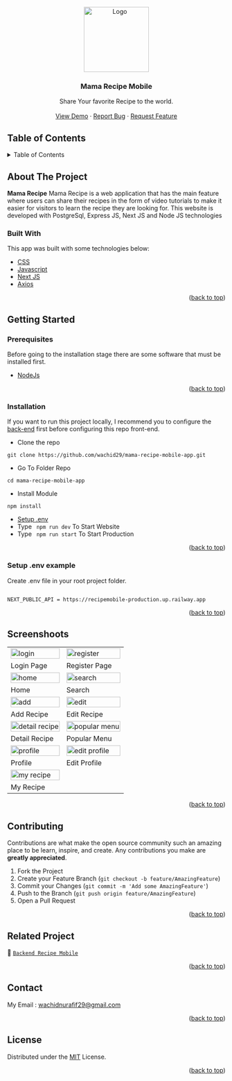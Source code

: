 <div id="top"></div>

<!-- PROJECT LOGO -->
<br />
<div align="center">
  <a href="https://github.com/wachid29/mama-recipe-mobile-app">
    <img src="https://res.cloudinary.com/dbpfwb5ok/image/upload/v1659148545/portofolio/recipe/2_kpnvj7.png" alt="Logo" width="150px">
  </a>

  <h3 align="center">Mama Recipe Mobile</h3>

  <p align="center">
    Share Your favorite Recipe to the world.
    <br />
    <br />
    <a href="https://mobile-recipe-app.up.railway.app/">View Demo</a>
    ·
    <a href="https://github.com/wachid29/mama-recipe-mobile-app/issues">Report Bug</a>
    ·
    <a href="https://github.com/wachid29/mama-recipe-mobile-app/issues">Request Feature</a>
  </p>
</div>

<!-- TABLE OF CONTENTS -->

## Table of Contents

<details>
  <summary>Table of Contents</summary>
  <ol>
    <li>
      <a href="#about-the-project">About The Project</a>
      <ul>
        <li><a href="#built-with">Built With</a></li>
      </ul>
    </li>
    <li>
      <a href="#getting-started">Getting Started</a>
      <ul>
        <li><a href="#prerequisites">Prerequisites</a></li>
        <li><a href="#installation">Installation</a></li>
        <li><a href="#setup-env-example">Setup .env example</a></li>
      </ul>
    </li>
    <li><a href="#screenshoots">Screenshots</a></li>
    <li><a href="#contributing">Contributing</a></li>
    <li><a href="#related-project">Related Project</a></li>
    <li><a href="#contact">Contact</a></li>
    <li><a href="#license">License</a></li>
  </ol>
</details>

<!-- ABOUT THE PROJECT -->

## About The Project

**Mama Recipe** Mama Recipe is a web application that has the main feature where users can share their recipes in the form of video tutorials to make it easier for visitors to learn the recipe they are looking for. This website is developed with PostgreSql, Express JS, Next JS and Node JS technologies

### Built With

This app was built with some technologies below:

- [CSS](https://developer.mozilla.org/en-US/docs/Web/CSS)
- [Javascript](https://www.javascript.com/)
- [Next JS](https://nextjs.org/)
- [Axios](https://axios-http.com/)

<p align="right">(<a href="#top">back to top</a>)</p>

<!-- GETTING STARTED -->

## Getting Started

### Prerequisites

Before going to the installation stage there are some software that must be installed first.

- [NodeJs](https://nodejs.org/en/download/)

<p align="right">(<a href="#top">back to top</a>)</p>

### Installation

If you want to run this project locally, I recommend you to configure the [back-end](https://github.com/fandipras7/foodRecipeApi) first before configuring this repo front-end.

- Clone the repo

```
git clone https://github.com/wachid29/mama-recipe-mobile-app.git
```

- Go To Folder Repo

```
cd mama-recipe-mobile-app
```

- Install Module

```
npm install
```

- <a href="#setup-env">Setup .env</a>
- Type ` npm run dev` To Start Website
- Type ` npm run start` To Start Production

<p align="right">(<a href="#top">back to top</a>)</p>

### Setup .env example

Create .env file in your root project folder.

```

NEXT_PUBLIC_API = https://recipemobile-production.up.railway.app

```

<p align="right">(<a href="#top">back to top</a>)</p>

## Screenshoots

<p align="center" display=flex>
   
<table>
 
  <tr>
    <td><image src="https://res.cloudinary.com/dhdngrjzr/image/upload/v1664242324/profile-user/u5kvhshnrwgpwkyqsyps.png" alt="login" width=100%></td>
    <td><image src="https://res.cloudinary.com/dhdngrjzr/image/upload/v1664242458/profile-user/vilazmdgn6lrig9krdxd.png" alt="register" width=100%/></td>
  </tr>
   <tr>
    <td>Login Page</td>
    <td>Register Page</td>
  </tr>
  <tr>
    <td><image src="https://res.cloudinary.com/dhdngrjzr/image/upload/v1664242196/profile-user/ru9uognhacfuciyzdui1.png" alt="home" width=100%></td>
    <td><image src="https://res.cloudinary.com/dhdngrjzr/image/upload/v1664242472/profile-user/qwigxfujkph7im3iwrgs.png" alt="search" width=100%/></td>
  </tr>
  <tr>
    <td>Home</td>
    <td>Search</td>
  </tr>
    <tr>
    <td><image src="https://res.cloudinary.com/dhdngrjzr/image/upload/v1664242131/profile-user/nmcxtlnt8ysvctmzqxqk.png" alt="add" width=100%></td>
    <td><image src="https://res.cloudinary.com/dhdngrjzr/image/upload/v1664242162/profile-user/dghg2jbm7lz78jd8nk3c.png" alt="edit" width=100%/></td>
  </tr>
  <tr>
    <td>Add Recipe</td>
    <td>Edit Recipe</td>
  </tr>
  </tr>
    <tr>
    <td><image src="https://res.cloudinary.com/dhdngrjzr/image/upload/v1664242151/profile-user/pclzbjbj7nvizqmnc4il.png" alt="detail recipe" width=100%></td>
    <td><image src="https://res.cloudinary.com/dhdngrjzr/image/upload/v1664242419/profile-user/sin6ox4uyusbzc4wytii.png" alt="popular menu" width=100%/></td>
  </tr>
  <tr>
    <td>Detail Recipe</td>
    <td>Popular Menu</td>
  </tr>
  </tr>
    <tr>
    <td><image src="https://res.cloudinary.com/dhdngrjzr/image/upload/v1664242434/profile-user/ormkbnpksnpwr7r1idfv.png" alt="profile" width=100%></td>
    <td><image src="https://res.cloudinary.com/dhdngrjzr/image/upload/v1664242444/profile-user/wlar0fvbmc37r8d0sukn.png" alt="edit profile" width=100%/></td>
  </tr>
  <tr>
    <td>Profile</td>
    <td>Edit Profile</td>
  </tr>
    </tr>
    <tr>
    <td><image src="https://res.cloudinary.com/dhdngrjzr/image/upload/v1664242397/profile-user/i0zhsmojaqwsglfanlvl.png" alt="my recipe" width=100%></td>
  </tr>
  <tr>
    <td>My Recipe</td>
    
  </tr>
</table>
      
</p>
<p align="right">(<a href="#top">back to top</a>)</p>

## Contributing

Contributions are what make the open source community such an amazing place to be learn, inspire, and create. Any contributions you make are **greatly appreciated**.

1. Fork the Project
2. Create your Feature Branch (`git checkout -b feature/AmazingFeature`)
3. Commit your Changes (`git commit -m 'Add some AmazingFeature'`)
4. Push to the Branch (`git push origin feature/AmazingFeature`)
5. Open a Pull Request

<p align="right">(<a href="#top">back to top</a>)</p>

## Related Project

:rocket: [`Backend Recipe Mobile`](https://github.com/wachid29/recipe_mobile)


<p align="right">(<a href="#top">back to top</a>)</p>

## Contact

My Email : wachidnurafif29@gmail.com

<p align="right">(<a href="#top">back to top</a>)</p>

## License

Distributed under the [MIT](/LICENSE) License.

<p align="right">(<a href="#top">back to top</a>)</p>
